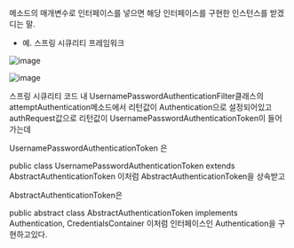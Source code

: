 메소드의 매개변수로 인터페이스를 넣으면 해당 인터페이스를 구현한 인스턴스를 받겠디는 말.   
- 예. 스프링 시큐리티 프레임워크

![image](https://user-images.githubusercontent.com/97571604/206726667-07873cb4-3116-42c7-b96e-57f0639d7aeb.png)

![image](https://user-images.githubusercontent.com/97571604/206726589-51d4687c-fb43-484d-a586-2811ecf803b6.png)


스프링 시큐리티 코드 내 UsernamePasswordAuthenticationFilter클래스의 attemptAuthentication메소드에서 리턴값이 Authentication으로 설정되어있고 
authRequest값으로 리턴값이 UsernamePasswordAuthenticationToken이 들어가는데

UsernamePasswordAuthenticationToken 은   

public class UsernamePasswordAuthenticationToken extends AbstractAuthenticationToken  이처럼  AbstractAuthenticationToken을 상속받고  

AbstractAuthenticationToken은

public abstract class AbstractAuthenticationToken implements Authentication, CredentialsContainer 이처럼 인터페이스인 Authentication을 구현하고있다. 
